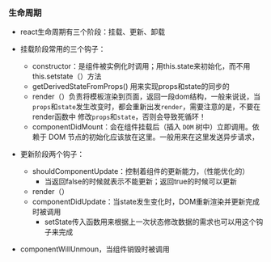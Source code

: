 ### 生命周期 
- react生命周期有三个阶段：挂载、更新、卸载

- 挂载阶段常用的三个钩子：
  - constructor：是组件被实例化时调用；用this.state来初始化，而不用this.setstate（）方法
  - getDerivedStateFromProps()  用来实现props和state的同步的
  - render（）负责将模板渲染到页面，返回一段dom结构，一般来说说，当`props`和`state`发生改变时，都会重新出发`render`，需要注意的是，不要在render函数中 修改`props`和`state`，否则会导致死循环！
  - componentDidMount：会在组件挂载后（插入 `DOM` 树中）立即调用。依赖于 DOM 节点的初始化应该放在这里。一般用来在这里发送异步请求，

- 更新阶段两个钩子：
  - shouldComponentUpdate：控制着组件的更新能力，（性能优化的）
    - 当返回false的时候就表示不能更新；返回true的时候可以更新
  - render（）
  - componentDidUpdate：当state发生变化时，DOM重新渲染并更新完成时被调用
    - setState传入函数用来根据上一次状态修改数据的需求也可以用这个钩子来完成

- componentWillUnmoun，当组件销毁时被调用


